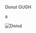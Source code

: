 Donut OUGH

a


![Donut](https://user-images.githubusercontent.com/30470009/177979178-32923998-7990-4103-9f8f-b1b52d7d53e1.gif)
